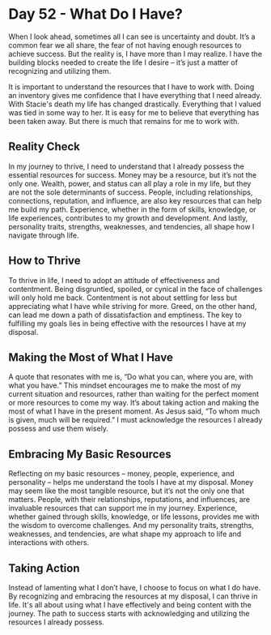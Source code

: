 # Day 52 - What Do I Have?

When I look ahead, sometimes all I can see is uncertainty and doubt. It’s a common fear we all share, the fear of not
having enough resources to achieve success. But the reality is, I have more than I may realize. I have the building
blocks needed to create the life I desire – it’s just a matter of recognizing and utilizing them.

It is important to understand the resources that I have to work with.  Doing an inventory gives me confidence that I
have everything that I need already.  With Stacie's death my life has changed drastically.  Everything that I valued was
tied in some way to her.  It is easy for me to believe that everything has been taken away.  But there is much that
remains for me to work with.


## Reality Check

In my journey to thrive, I need to understand that I already possess the essential resources for success. Money may be a
resource, but it’s not the only one. Wealth, power, and status can all play a role in my life, but they are not the sole
determinants of success. People, including relationships, connections, reputation, and influence, are also key resources
that can help me build my path. Experience, whether in the form of skills, knowledge, or life experiences, contributes
to my growth and development. And lastly, personality traits, strengths, weaknesses, and tendencies, all shape how I
navigate through life.


## How to Thrive

To thrive in life, I need to adopt an attitude of effectiveness and contentment. Being disgruntled, spoiled, or cynical
in the face of challenges will only hold me back. Contentment is not about settling for less but appreciating what I
have while striving for more. Greed, on the other hand, can lead me down a path of dissatisfaction and emptiness. The
key to fulfilling my goals lies in being effective with the resources I have at my disposal.


## Making the Most of What I Have

A quote that resonates with me is, “Do what you can, where you are, with what you have.” This mindset encourages me to
make the most of my current situation and resources, rather than waiting for the perfect moment or more resources to
come my way. It’s about taking action and making the most of what I have in the present moment. As Jesus said, “To whom
much is given, much will be required.” I must acknowledge the resources I already possess and use them wisely.


## Embracing My Basic Resources

Reflecting on my basic resources – money, people, experience, and personality – helps me understand the tools I have at
my disposal. Money may seem like the most tangible resource, but it’s not the only one that matters. People, with their
relationships, reputations, and influences, are invaluable resources that can support me in my journey. Experience,
whether gained through skills, knowledge, or life lessons, provides me with the wisdom to overcome challenges. And my
personality traits, strengths, weaknesses, and tendencies, are what shape my approach to life and interactions with
others.


## Taking Action

Instead of lamenting what I don’t have, I choose to focus on what I do have. By recognizing and embracing the resources
at my disposal, I can thrive in life. It's all about using what I have effectively and being content with the journey.
The path to success starts with acknowledging and utilizing the resources I already possess.

